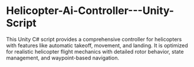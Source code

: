 # Helicopter-Ai-Controller---Unity-Script
This Unity C# script provides a comprehensive controller for helicopters with features like automatic takeoff, movement, and landing. It is optimized for realistic helicopter flight mechanics with detailed rotor behavior, state management, and waypoint-based navigation.
